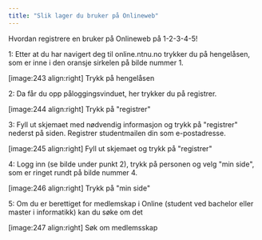 ```yaml
---
title: "Slik lager du bruker på Onlineweb"
---
```


Hvordan registrere en bruker på Onlineweb på 1-2-3-4-5!

1: Etter at du har navigert deg til online.ntnu.no trykker du på hengelåsen, som er inne i den oransje sirkelen på bilde nummer 1.  

[image:243 align:right]
    Trykk på hengelåsen

2: Da får du opp påloggingsvinduet, her trykker du på registrer.  

[image:244 align:right]
    Trykk på "registrer"

3: Fyll ut skjemaet med nødvendig informasjon og trykk på "registrer" nederst på siden. Registrer studentmailen din som e-postadresse.  

[image:245 align:right]
    Fyll ut skjemaet og trykk på "registrer"

4: Logg inn (se bilde under punkt 2), trykk på personen og velg "min side", som er ringet rundt på bilde nummer 4.  

[image:246 align:right]
    Trykk på "min side"

5: Om du er berettiget for medlemskap i Online (student ved bachelor eller master i informatikk) kan du søke om det   


[image:247 align:right]
    Søk om medlemsskap
